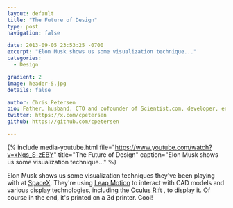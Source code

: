 ```yaml
---
layout: default
title: "The Future of Design"
type: post
navigation: false

date: 2013-09-05 23:53:25 -0700
excerpt: "Elon Musk shows us some visualization technique..."
categories:
  - Design

gradient: 2
image: header-5.jpg
details: false

author: Chris Petersen
bio: Father, husband, CTO and cofounder of Scientist.com, developer, entrepreneur and technologist.
twitter: https://x.com/cpetersen
github: https://github.com/cpetersen

---
```


{% include media-youtube.html file="https://www.youtube.com/watch?v=xNqs_S-zEBY" title="The Future of Design" caption="Elon Musk shows us some visualization technique..." %}

Elon Musk shows us some visualization techniques they've been playing with at  [SpaceX](http://www.spacex.com/). They're using  [Leap Motion](https://www.leapmotion.com/)  to interact with CAD models and various display technologies, including the  [Oculus Rift](http://www.oculusvr.com/) , to display it. Of course in the end, it's printed on a 3d printer. Cool!
